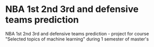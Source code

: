 # NBA 1st 2nd 3rd and defensive teams prediction
NBA 1st 2nd 3rd and defensive teams prediction - project for course "Selected topics of machine learning" during 1 semester of master's
